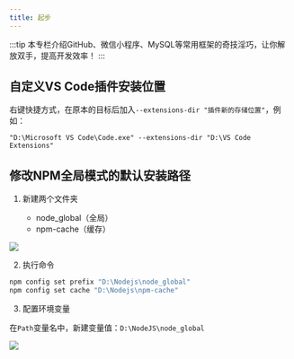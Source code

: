 ```yaml
---
title: 起步
---
```


:::tip
本专栏介绍GitHub、微信小程序、MySQL等常用框架的奇技淫巧，让你解放双手，提高开发效率！
:::

## 自定义VS Code插件安装位置

右键快捷方式，在原本的目标后加入`--extensions-dir "插件新的存储位置"`，例如：

```
"D:\Microsoft VS Code\Code.exe" --extensions-dir "D:\VS Code Extensions"
```

## 修改NPM全局模式的默认安装路径

1. 新建两个文件夹

   - node_global（全局）
   - npm-cache（缓存）

![](https://z3.ax1x.com/2021/08/01/fSEUhQ.png)

2. 执行命令

```bash
npm config set prefix "D:\Nodejs\node_global"
npm config set cache "D:\Nodejs\npm-cache"
```

3. 配置环境变量

在`Path`变量名中，新建变量值：`D:\NodeJS\node_global`

![](https://z3.ax1x.com/2021/08/01/fSVnbV.png)

<RightMenu />